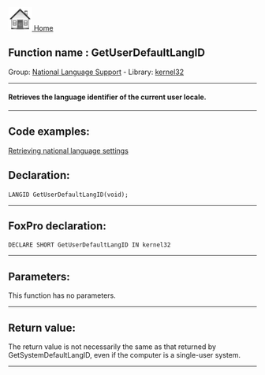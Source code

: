 [<img src="../../images/home.png"> Home ](https://github.com/VFPX/Win32API)  

## Function name : GetUserDefaultLangID
Group: [National Language Support](../../functions_group.md#National_Language_Support)  -  Library: [kernel32](../../libraries.md#kernel32)  
***  


#### Retrieves the language identifier of the current user locale.
***  


## Code examples:
[Retrieving national language settings](../../samples/sample_077.md)  

## Declaration:
```foxpro  
LANGID GetUserDefaultLangID(void);  
```  
***  


## FoxPro declaration:
```foxpro  
DECLARE SHORT GetUserDefaultLangID IN kernel32  
```  
***  


## Parameters:
This function has no parameters.  
***  


## Return value:
The return value is not necessarily the same as that returned by GetSystemDefaultLangID, even if the computer is a single-user system.  
***  

